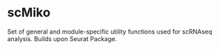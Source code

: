 # scMiko

Set of general and module-specific utility functions used for scRNAseq analysis. Builds upon Seurat Package. 
